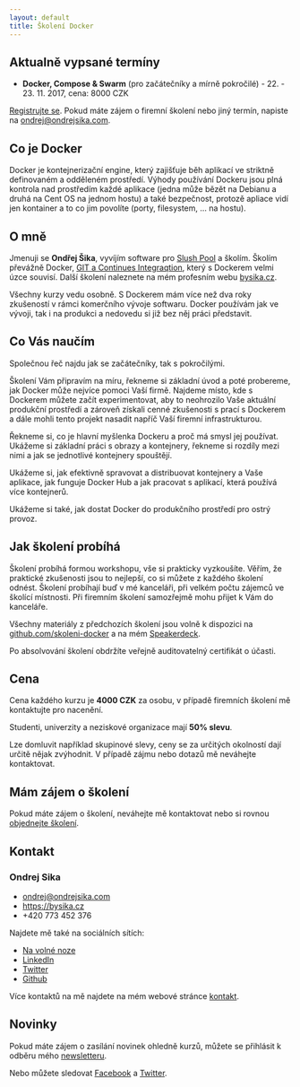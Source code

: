 ```yaml
---
layout: default
title: Školení Docker
---
```


## Aktualně vypsané termíny

- __Docker, Compose & Swarm__ (pro začátečníky a mírně pokročilé) - 22. - 23. 11. 2017, cena: 8000 CZK

<!--
- [__Workshop Dockeru pro začátečníky__, 15. 3. 2017](https://sedu.cz/terminy/2017-03-15-workshop-dockeru-pro-zacatecniky.html)
-->

[Registrujte se](/registrace.html). Pokud máte zájem o firemní školení nebo jiný termín, napiste na <ondrej@ondrejsika.com>.

## Co je Docker

Docker je kontejnerizační engine, který zajišťuje běh aplikací ve striktně definovaném a odděleném prostředí. Výhody používání Dockeru jsou plná kontrola nad prostředím každé aplikace (jedna může bězět na Debianu a druhá na Cent OS na jednom hostu) a také bezpečnost, protozě apliace vidí jen kontainer a to co jim povolíte (porty, filesystem, ... na hostu).


## O mně

Jmenuji se __Ondřej Šika__, vyvíjím software pro [Slush Pool](https://slushpool.com) a školím. Školím převážně Docker, [GIT a Continues Integraqtion](https://skoleni-git.cz), který s Dockerem velmi úzce souvisí. Další školení naleznete na mém profesním webu [bysika.cz](https://bysika.cz).

<!--

> "Velmi dobrá úroveň výkladu, vysvětlení všech požadovaných témat včetně příkladů na předem připravených materiálech extra pro naše účely. Jsem spokojen s kvalitou a dobrou organizací kurzu. Co se týká mne, tak školení padlo na úrodnou půdu. Těším se na další spolupráci."
>
> __Bc. Ondřej Fous, DiS., Senior Developer in [EYELEVEL s.r.o.](http://eyelevel.com)__

-->

Všechny kurzy vedu osobně. S Dockerem mám více než dva roky zkušeností v rámci komerčního vývoje softwaru. Docker používám jak ve vývoji, tak i
na produkci a nedovedu si již bez něj práci představit.

## Co Vás naučím

Společnou řeč najdu jak se začátečníky, tak s pokročilými.

Školení Vám připravím na míru, řekneme si základní úvod a poté probereme, jak Docker může nejvíce pomoci Vaší firmě. Najdeme místo, kde s Dockerem můžete začít experimentovat, aby to neohrozilo Vaše aktuální produkční prostředí a zároveň získali cenné zkušenosti s prací s Dockerem a dále mohli tento projekt nasadit napříč Vaší firemní infrastrukturou.

Řekneme si, co je hlavní myšlenka Dockeru a proč má smysl jej používat. Ukážeme si základní práci s obrazy a kontejnery, řekneme si rozdíly mezi nimi a jak se jednotlivé kontejnery spouštějí.

Ukážeme si, jak efektivně spravovat a distribuovat kontejnery a Vaše aplikace, jak funguje Docker Hub a jak pracovat s aplikací, která používá více kontejnerů.

Ukážeme si také, jak dostat Docker do produkčního prostředí pro ostrý provoz.


## Jak školení probíhá

Školení probíhá formou workshopu, vše si prakticky vyzkoušíte. Věřím, že praktické zkušenosti jsou to nejlepší, co si můžete z každého školení odnést. Školení probíhají buď v mé kanceláři, při velkém počtu zájemců ve školící místnosti. Při firemním školení samozřejmě mohu přijet k Vám do kanceláře.

<!--

> "Školení s panem Šikou bylo naprosto v pořádku. Odnesl jsem si z něj přesně to, co jsem potřeboval. S panem Šikou jsme nadále v kontaktu pro případné dotazy nebo další školení."
>
> __Lukáš Blažíček__

-->

Všechny materiály z předchozích školení jsou volně k dispozici na [github.com/skoleni-docker](https://github.com/skoleni-docker) a na mém [Speakerdeck](https://speakerdeck.com/ondrejsika).

Po absolvování školení obdržíte veřejně auditovatelný certifikát o účasti.


## Cena

Cena každého kurzu je __4000 CZK__ za osobu, v případě firemních školení mě kontaktujte pro nacenění.

Studenti, univerzity a neziskové organizace mají __50% slevu__.

Lze domluvit například skupinové slevy, ceny se za určitých okolností dají určitě nějak zvýhodnit. V případě zájmu nebo dotazů mě neváhejte kontaktovat.


## Mám zájem o školení

Pokud máte zájem o školení, neváhejte mě kontaktovat nebo si rovnou [objednejte školení](/registrace.html).


## Kontakt

### Ondrej Sika

- <ondrej@ondrejsika.com>
- <https://bysika.cz>
- +420 773 452 376

Najdete mě také na sociálních sítích:

- [Na volné noze](http://navolnenoze.cz/prezentace/ondrej-sika/)
- [LinkedIn](https://www.linkedin.com/in/ondrejsika)
- [Twitter](https://twitter.com/ondrejsika)
- [Github](https://github.com/ondrejsika)

Více kontaktů na mě najdete na mém webové stránce [kontakt](https://ondrejsika.com/contact.html).

## Novinky

Pokud máte zájem o zasílání novinek ohledně kurzů, můžete se přihlásit k odběru mého [newsletteru](http://go.oxs.cz/newsletter-sedu).

Nebo můžete sledovat [Facebook](https://facebook.com/seducz) a [Twitter](https://twitter.com/seducz).

